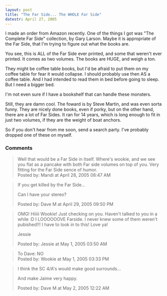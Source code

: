 ```yaml
---
layout: post
title: "The Far Side... The WHOLE Far Side"
datestr: April 27, 2005
---
```


I made an order from Amazon recently.  One of the things I got was "The Complete Far Side" collection, by Gary Larson.  Maybe it is appropriate of the Far Side, that I'm trying to figure out what the books are.

You see, this is ALL of the Far Side ever printed, and some that weren't ever printed.  It comes as two volumes.  The books are HUGE, and weigh a ton.

They might be coffee table books, but I'd be afraid to put them on my coffee table for fear it would collapse.  I should probably use then AS a coffee table.  And I had intended to read them in bed before going to sleep.  But I need a bigger bed.

I'm not even sure if I have a bookshelf that can handle these monsters.

Still, they are damn cool.  The foward is by Steve Martin, and was even sorta funny.  They are nicely done books, even if porky, but on the other hand, there are a lot of Far Sides.  It ran for 14 years, which is long enough to fit in just two volumes, if they are the weight of boat anchors.

So if you don't hear from me soon, send a search party. I've probably dropped one of these on myself.

### Comments

<blockquote>
Well that would be a Far Side in itself.  Where's wookie, and we see you flat as a pancake with both Far side volumes on top of you.  Very fitting for the Far Side sence of humor.<br />

<div class="post-meta">Posted by: Mandi at April 28, 2005 08:47 AM</div> </blockquote>

<blockquote>
If you get killed by the Far Side...

Can I have your stereo?
<div class="post-meta">Posted by: Dave M at April 29, 2005 09:50 PM</div> </blockquote>

<blockquote>
OMG! Hiiiii Wookie! Just checking on you. Haven't talked to you in a while :D I LOOOOOOVE Farside. I never knew some of them weren't pubished!!! I have to look in to this! Love ya!

Jessie
<div class="post-meta">Posted by: Jessie at May  1, 2005 03:50 AM</div> </blockquote>

<blockquote>
To Dave: NO
<div class="post-meta">Posted by: Wookie at May  1, 2005 03:33 PM</div> </blockquote>

<blockquote>
I think the SC 4/A's would make good surrounds...

And make Jaime very happy.
<div class="post-meta">Posted by: Dave M at May  2, 2005 12:22 AM</div> </blockquote>

